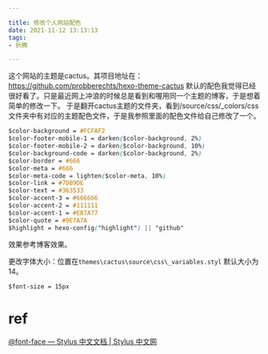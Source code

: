```yaml
---

title: 修改个人网站配色 
date: 2021-11-12 13:13:13
tags: 
- 折腾

---
```


这个网站的主题是cactus。其项目地址在：https://github.com/probberechts/hexo-theme-cactus
默认的配色我觉得已经很好看了。只是最近网上冲浪的时候总是看到和喔用同一个主题的博客，于是想着简单的修改一下。
于是翻开cactus主题的文件夹，看到/source/css/_colors/css文件夹中有对应的主题配色文件，于是我参照里面的配色文件给自己修改了一个。
```css
$color-background = #FCFAF2
$color-footer-mobile-1 = darken($color-background, 2%)
$color-footer-mobile-2 = darken($color-background, 10%)
$color-background-code = darken($color-background, 2%)
$color-border = #666
$color-meta = #666
$color-meta-code = lighten($color-meta, 10%)
$color-link = #7DB9DE
$color-text = #363533
$color-accent-3 = #666666
$color-accent-2 = #111111
$color-accent-1 = #EB7A77
$color-quote = #9E7A7A
$highlight = hexo-config("highlight") || "github"
```
效果参考博客效果。

更改字体大小：位置在`themes\cactus\source\css\_variables.styl`
默认大小为14。
```css
$font-size = 15px
```

# ref
[@font-face — Stylus 中文文档 | Stylus 中文网](https://www.stylus-lang.cn/docs/font-face.html)

